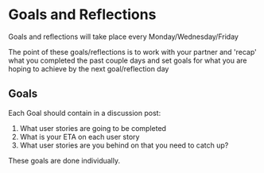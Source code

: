 # Goals and Reflections
Goals and reflections will take place every Monday/Wednesday/Friday

The point of these goals/reflections is to work with your partner
and 'recap' what you completed the past couple days and set goals for what 
you are hoping to achieve by the next goal/reflection day

## Goals 
Each Goal should contain in a discussion post:
1. What user stories are going to be completed
1. What is your ETA on each user story
1. What user stories are you behind on that you need to catch up?

These goals are done individually.